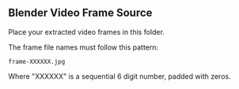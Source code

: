 ## Blender Video Frame Source

Place your extracted video frames in this folder.

The frame file names must follow this pattern:

```
frame-XXXXXX.jpg
```

Where "XXXXXX" is a sequential 6 digit number, padded with zeros.